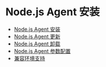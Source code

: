 # Node.js Agent 安装
<ul>
          <li><a href="/agent/nodejs/Nodejsinstall.html">Node.js Agent 安装</a></li>
          <li><a href="/agent/nodejs/Nodejsupdate.html">Node.js Agent 更新</a></li>
          <li><a href="/agent/nodejs/Nodejsuninstall.html">Node.js Agent 卸载</a></li>
          <li><a href="/agent/nodejs/Nodejsconfig_help.html">Node.js Agent 参数配置</a></li>
          <li><a href="/agent/nodejs/NodejsSupport_help.html">兼容环境支持</a></li>
        </ul>